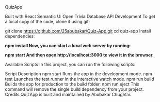 QuizApp

Built with
React
Semantic UI
Open Trivia Database API
Development
To get a local copy of the code, clone it using git:

git clone https://github.com/25abubakar/Quiz-App.git
cd quiz-app
Install dependencies:

**npm install
Now, you can start a local web server by running:**

**npm start
And then open http://localhost:3000 to view it in the browser.**

Available Scripts
In this project, you can run the following scripts:

Script	Description
npm start	Runs the app in the development mode.
npm test	Launches the test runner in the interactive watch mode.
npm run build	Builds the app for production to the build folder.
npm run eject	This command will remove the single build dependency from your project.
Credits
QuizApp is built and maintained by Abubakar Chughtai.
